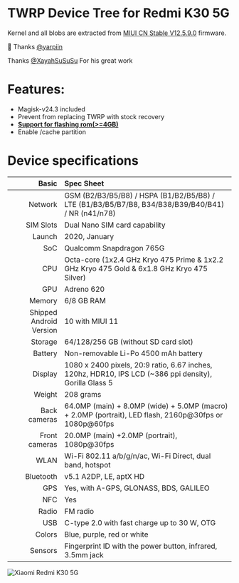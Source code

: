 TWRP Device Tree for Redmi K30 5G
=========================================

Kernel and all blobs are extracted from [MIUI CN Stable V12.5.9.0](https://xiaomifirmwareupdater.com/miui/picasso/stable/V12.5.9.0.RGICNXM/) firmware.

:sparkling_heart: Thanks [@yarpiin](https://github.com/yarpiin)

Thanks [@XayahSuSuSu](https://github.com/XayahSuSuSu) For his great work

# Features:
- Magisk-v24.3 included
- Prevent from replacing TWRP with stock recovery
- **[Support for flashing rom(>=4GB)](https://github.com/xiangfeidexiaohuo/rec4Gota)**
- Enable /cache partition

# Device specifications

Basic   | Spec Sheet
-------:|:-------------------------
Network	| GSM (B2/B3/B5/B8) / HSPA (B1/B2/B5/B8) / LTE (B1/B3/B5/B7/B8, B34/B38/B39/B40/B41) / NR (n41/n78)
SIM Slots | Dual Nano SIM card capability
Launch	| 2020, January
SoC     | Qualcomm Snapdragon 765G
CPU     | Octa-core (1x2.4 GHz Kryo 475 Prime & 1x2.2 GHz Kryo 475 Gold & 6x1.8 GHz Kryo 475 Silver)
GPU     | Adreno 620
Memory  | 6/8 GB RAM
Shipped Android Version | 10 with MIUI 11
Storage | 64/128/256 GB (without SD card slot)
Battery | Non-removable Li-Po 4500 mAh battery
Display | 1080 x 2400 pixels, 20:9 ratio, 6.67 inches, 120hz, HDR10, IPS LCD (~386 ppi density), Gorilla Glass 5
Weight  | 208 grams
Back cameras   | 64.0MP (main) + 8.0MP (wide) + 5.0MP (macro) + 2.0MP (portrait), LED flash, 2160p@30fps or 1080p@60fps
Front cameras  | 20.0MP (main) +2.0MP (portrait), 1080p@30fps
WLAN  | Wi-Fi 802.11 a/b/g/n/ac, Wi-Fi Direct, dual band, hotspot
Bluetooth  | v5.1 A2DP, LE, aptX HD
GPS	    | Yes, with A-GPS, GLONASS, BDS, GALILEO
NFC	    | Yes
Radio   | FM radio
USB	    | C-type 2.0 with fast charge up to 30 W, OTG
Colors 	| Blue, purple, red or white
Sensors | Fingerprint ID with the power button, infrared, 3.5mm jack

![Xiaomi Redmi K30 5G](https://cdn.cnbj0.fds.api.mi-img.com/b2c-shopapi-pms/pms_1575882160.38569692.jpg "Xiaomi Redmi K30 5G")